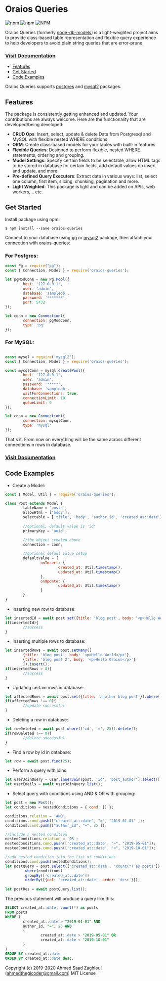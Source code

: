 # Oraios Queries
![npm](https://img.shields.io/npm/v/oraios-queries)
![npm](https://img.shields.io/npm/dw/oraios-queries)
![NPM](https://img.shields.io/npm/l/oraios-queries)

Oraios Queries (formerly [node-db-models](https://www.npmjs.com/package/node-db-models)) is a light-weighted project aims to provide class-based table representation and flexible query experience to help developers to avoid plain string queries that are error-prune.

### [Visit Documentation](https://medsaad.github.io/oraios-queries/index.html)

- [Features](#features)
- [Get Started](#get-started)
- [Code Examples](#code-examples)

Oraios Queries supports [postgres](https://www.npmjs.com/package/pg) and [mysql2](https://www.npmjs.com/package/mysql2) packages.

## Features
The package is consistently getting enhanced and updated. Your contributions are always welcome. Here are the functionality that are developed/being developed:
- **CRUD Ops**: Insert, select, update & delete Data from Postgresql and MySQL with flexible nested WHERE conditions.
- **ORM**: Create class-based models for your tables with built-in features.
- **Flexible Queries**: Designed to perform flexible, nested WHERE statements, ordering and grouping.
- **Model Settings**: Specify certain fields to be selectable, allow HTML tags to be stored in database for certain fields, add default values on insert and update, and more.
- **Pre-defined Query Executers**: Extract data in various ways: list, select one column, first item, slicing, chunking, pagination and more.
- **Light Weighted**: This package is light and can be added on APIs, web workers, .. etc.

## Get Started
Install package using npm:
```
$ npm install --save oraios-queries
```

Connect to your database using [pg](https://www.npmjs.com/package/pg) or [mysql2](https://www.npmjs.com/package/mysql2) package, then attach your connection with oraios-queries:
### For Postgres:

```javascript
const Pg = require("pg");
const { Connection, Model } = require('oraios-queries');

let pgModConn = new Pg.Pool({
        host: '127.0.0.1',
        user: 'admin',
        database: 'sampledb',
        password: '*******',
        port: 5432
});

let conn = new Connection({
        connection: pgModConn,
        type: 'pg'
});
```

### For MySQL:
```javascript

const mysql = require('mysql2');
const { Connection, Model } = require('oraios-queries');

const mysqlConn = mysql.createPool({
        host: '127.0.0.1',
        user: 'admin',
        password: '*****',
        database: 'sampledb',
        waitForConnections: true,
        connectionLimit: 10,
        queueLimit: 0
});

let conn = new Connection({
        connection: mysqlConn,
        type: 'mysql'
});
```
That's it. From now on everything will be the same across different connections.n rows in database.

### [Visit Documentation](https://medsaad.github.io/oraios-queries/doc.html)

## Code Examples
- Create a Model:
```javascript
const { Model, Util } = require('oraios-queries');

class Post extends Model {
        tableName = 'posts';
        allowHtml = ['body'];
        selectable = ['title', 'body', 'author_id', 'created_at::date'];
        
        //optional, default value is 'id'
        primaryKey = 'uuid';

        //the object created above
        connection = conn;
        
        //optional defaul value setup
        defaultValue = {
                onInsert: {
                        created_at: Util.timestamp(),
                        updated_at: Util.timestamp()
                },
                onUpdate: {
                        updated_at: Util.timestamp()
                }
        }
}
```
- Inserting new row to database:
```javascript
let insertedId = await post.set({title: 'blog post', body: '<p>Hello World</p>'}).insert();
if(insertedId){
        //success
}
```
- Inserting multiple rows to database:
```javascript
let insertedRows = await post.setMany([
        {title: 'blog post', body: '<p>Hello World</p>'},
        {title: 'blog post 2', body: '<p>Hello Oraios</p>'}
        ]).insert();
if(insertedRows > 0){
        //success
}
```
- Updating certain rows in database:
```javascript
let affectedRows = await post.set({title: 'another blog post'}).where(['id', '=', 25]).update();
if(affectedRows !== 0){
        //update successful
}
```
- Deleting a row in database:
```javascript
let rowDeleted = await post.where(['id', '=', 25]).delete();
if(rowDeleted !== 0){
        //delete successful
}
```
- Find a row by id in database:
```javascript
let row = await post.find(25);
```
- Perform a query with joins:
```javascript
let userJoinQuery = user.innerJoin(post, 'id', 'post_author').select(['user_email']);
let userEmails = await userJoinQuery.list();
```
- Select query with conditions using AND & OR with grouping:
```javascript
let post = new Post();
let conditions = nestedConditions = { cond: [] };

conditions.relation = 'AND';
conditions.cond.push(["created_at::date", ">", "2019-01-01" ]);
conditions.cond.push(["author_id", "=", 25 ]);

//include a nested condition
nestedConditions.relation = 'OR';
nestedConditions.cond.push(['created_at::date', ">", "2019-05-01"]);
nestedConditions.cond.push(['created_at::date', "<", "2019-10-01"]);

//add nested condition into the list of conditions
conditions.cond.push(nestedConditions);
let postQuery = post.select(['created_at::date', 'count(*) as posts'])
        .where(conditions)
        .groupBy(['created_at::date'])
        .orderBy([{col: 'created_at::date', order: 'desc'}]);
        
let postRes = await postQuery.list();
```
The previous statement will produce a query like this:
```sql
SELECT created_at::date, count(*) as posts 
FROM posts 
WHERE (
        created_at::date > "2019-01-01" AND 
        author_id, "=", 25 AND
        (
                created_at::date > "2019-05-01" OR
                created_at::date < "2019-10-01"
        )
) 
GROUP BY created_at::date 
ORDER BY created_at::date desc;
```

Copyright (c) 2019-2020 Ahmed Saad Zaghloul (ahmedthegicoder@gmail.com) MIT License
